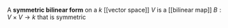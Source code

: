 A **symmetric bilinear form** on a $k$ [[vector space]] $V$ is a [[bilinear map]] $B: V \times V \to k$ that is symmetric